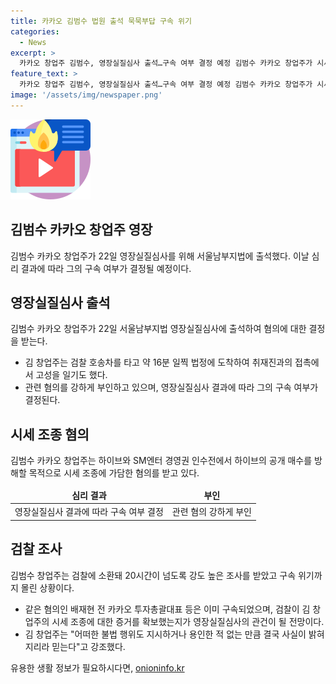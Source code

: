```yaml
---
title: 카카오 김범수 법원 출석 묵묵부답 구속 위기
categories:
  - News
excerpt: >
  카카오 창업주 김범수, 영장실질심사 출석…구속 여부 결정 예정 김범수 카카오 창업주가 시세 조종 혐의로 영장실질심사에 출석했다. 실황 속에서 취재진과 카카오 관계자들과의 충돌도 빈번했다. 검찰의 김 창업주에 대한 직접적인 증거와 부인에 관한 주장이 영장실질심사의 관건으로 떠올랐다. 해당 사건은 높은 관심을 끌고 있으며, 김 창업주에 대한 결정은 시장과 기업에 상당한 영향을 미칠 것으로 전망된다.
feature_text: >
  카카오 창업주 김범수, 영장실질심사 출석…구속 여부 결정 예정 김범수 카카오 창업주가 시세 조종 혐의로 영장실질심사에 출석했다. 실황 속에서 취재진과 카카오 관계자들과의 충돌도 빈번했다. 검찰의 김 창업주에 대한 직접적인 증거와 부인에 관한 주장이 영장실질심사의 관건으로 떠올랐다. 해당 사건은 높은 관심을 끌고 있으며, 김 창업주에 대한 결정은 시장과 기업에 상당한 영향을 미칠 것으로 전망된다.
image: '/assets/img/newspaper.png'
---
```


<p><img src="/assets/img/news.png" alt="rentncar 속보" /></p>

<h2 data-ke-size="size24"><b>김범수 카카오 창업주 영장</b></h2>

<p data-ke-size="size16">김범수 카카오 창업주가 22일 영장실질심사를 위해 서울남부지법에 출석했다. 이날 심리 결과에 따라 그의 구속 여부가 결정될 예정이다.</p>

<h2 data-ke-size="size24">영장실질심사 출석</h2>

<p data-ke-size="size16">김범수 카카오 창업주가 22일 서울남부지법 영장실질심사에 출석하여 혐의에 대한 결정을 받는다.</p>

<ul>
<li>김 창업주는 검찰 호송차를 타고 약 16분 일찍 법정에 도착하여 취재진과의 접촉에서 고성을 일기도 했다.</li>
<li>관련 혐의를 강하게 부인하고 있으며, 영장실질심사 결과에 따라 그의 구속 여부가 결정된다.</li>
</ul>

<h2 data-ke-size="size24">시세 조종 혐의</h2>

<p data-ke-size="size16">김범수 카카오 창업주는 하이브와 SM엔터 경영권 인수전에서 하이브의 공개 매수를 방해할 목적으로 시세 조종에 가담한 혐의를 받고 있다.</p>

<table>
<thead>
<tr>
<td style="text-align: center; height: 17px;"><b>심리 결과</b></td>
<td style="text-align: center; height: 17px;"><b>부인</b></td>
</tr>
</thead>
<tbody>
<tr>
<td style="text-align: center; height: 17px;">영장실질심사 결과에 따라 구속 여부 결정</td>
<td style="text-align: center; height: 17px;">관련 혐의 강하게 부인</td>
</tr>
</tbody>
</table>

<h2 data-ke-size="size24">검찰 조사</h2>

<p data-ke-size="size16">김범수 창업주는 검찰에 소환돼 20시간이 넘도록 강도 높은 조사를 받았고 구속 위기까지 몰린 상황이다.</p>

<ul>
<li>같은 혐의인 배재현 전 카카오 투자총괄대표 등은 이미 구속되었으며, 검찰이 김 창업주의 시세 조종에 대한 증거를 확보했는지가 영장실질심사의 관건이 될 전망이다.</li>
<li>김 창업주는 "어떠한 불법 행위도 지시하거나 용인한 적 없는 만큼 결국 사실이 밝혀지리라 믿는다"고 강조했다.</li>
</ul>
유용한 생활 정보가 필요하시다면, <a href="https://onioninfo.kr" rel="dofollow">onioninfo.kr</a>


